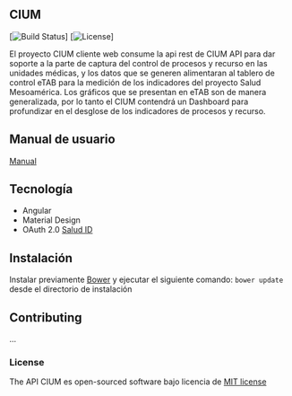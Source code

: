 ## CIUM

[![Build Status](https://travis-ci.org/laravel/framework.svg)]
[![License](https://poser.pugx.org/laravel/framework/license.svg)]

El proyecto CIUM cliente web consume la api rest de CIUM API para dar soporte a la parte de captura del control de procesos y recurso en las unidades médicas, y los datos que se generen alimentaran al tablero de control eTAB para la medición de los indicadores del proyecto Salud Mesoamérica. Los gráficos que se presentan en eTAB son de manera generalizada, por lo tanto el CIUM contendrá un Dashboard para profundizar en el desglose de los indicadores de procesos y recurso.

## Manual de usuario

[Manual](assets/manual%20usuario/Output/print/book.pdf)

## Tecnología
* Angular
* Material Design
* OAuth 2.0 [Salud ID]('http://id.saludchiapas.gob.mx')


## Instalación
Instalar previamente [Bower]('http://bower.io/') y ejecutar el siguiente comando: `bower update` desde el directorio de instalación

## Contributing

...

### License

The API CIUM es open-sourced software bajo licencia de [MIT license](http://opensource.org/licenses/MIT)
